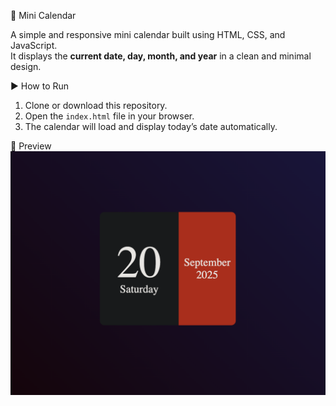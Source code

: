📅 Mini Calendar

A simple and responsive mini calendar built using HTML, CSS, and JavaScript.  
It displays the **current date, day, month, and year** in a clean and minimal design.

▶️ How to Run
1. Clone or download this repository.  
2. Open the `index.html` file in your browser.  
3. The calendar will load and display today’s date automatically.

 📸 Preview
 ![image alt](https://github.com/Jeliyan07/MiniCalender/blob/abf92f92b1c3d5f17a4248ef771c8c719d7c01b0/assets/projectscreenchot.png)
